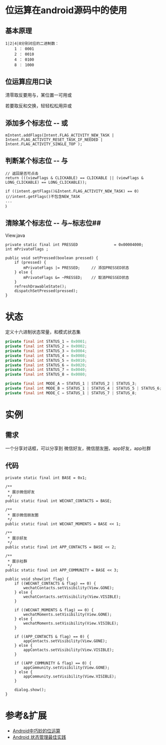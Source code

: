 

# 位运算在android源码中的使用 #

## 基本原理 ##

	1|2|4|8分别对应的二进制数：
		1 ： 0001
		2 ： 0010
		4 ： 0100
		8 ： 1000

## 位运算应用口诀 ##

清零取反要用与，某位置一可用或

若要取反和交换，轻轻松松用异或

## 添加多个标志位 -- 或 ##

	mIntent.addFlags(Intent.FLAG_ACTIVITY_NEW_TASK | Intent.FLAG_ACTIVITY_RESET_TASK_IF_NEEDED | Intent.FLAG_ACTIVITY_SINGLE_TOP );  

## 判断某个标志位 -- 与 ##

	// 返回是否可点击  
    return (((viewFlags & CLICKABLE) == CLICKABLE || (viewFlags & LONG_CLICKABLE) == LONG_CLICKABLE));  
	
	if ((intent.getFlags()&Intent.FLAG_ACTIVITY_NEW_TASK) == 0)｛//intent.getFlags()不包含NEW_TASK  
    ...  
    ｝

## 清除某个标志位 -- 与~标志位##

View.java

	private static final int PRESSED                = 0x00004000;
	int mPrivateFlags ;
	
	public void setPressed(boolean pressed) {
		if (pressed) {
			mPrivateFlags |= PRESSED;     // 添加PRESSED状态
		} else {
			mPrivateFlags &= ~PRESSED;    // 取消PRESSED状态
		}
		refreshDrawableState();
		dispatchSetPressed(pressed);
	}

# 状态

定义十六进制状态常量，和模式状态集

```java
private final int STATUS_1 = 0x0001;
private final int STATUS_2 = 0x0002;
private final int STATUS_3 = 0x0004;
private final int STATUS_4 = 0x0008;
private final int STATUS_5 = 0x0010;
private final int STATUS_6 = 0x0020;
private final int STATUS_7 = 0x0040;
private final int STATUS_8 = 0x0080;

private final int MODE_A = STATUS_1 | STATUS_2 | STATUS_3;
private final int MODE_B = STATUS_1 | STATUS_4 | STATUS_5 | STATUS_6;
private final int MODE_C = STATUS_1 | STATUS_7 | STATUS_8;
```

# 实例 #

## 需求 ##

一个分享对话框，可以分享到 微信好友，微信朋友圈，app好友，app社群

## 代码 ##

 	private static final int BASE = 0x1;

    /**
     * 展示微信好友
     */
    public static final int WECHAT_CONTACTS = BASE;

    /**
     * 展示微信朋友圈
     */
    public static final int WECHAT_MOMENTS = BASE << 1;

    /**
     * 展示好友
     */
    public static final int APP_CONTACTS = BASE << 2;

    /**
     * 展示社群
     */
    public static final int APP_COMMUNITY = BASE << 3;

	public void show(int flag) {
        if ((WECHAT_CONTACTS & flag) == 0) {
            wechatContacts.setVisibility(View.GONE);
        } else {
            wechatContacts.setVisibility(View.VISIBLE);
        }

        if ((WECHAT_MOMENTS & flag) == 0) {
            wechatMoments.setVisibility(View.GONE);
        } else {
            wechatMoments.setVisibility(View.VISIBLE);
        }

        if ((APP_CONTACTS & flag) == 0) {
            appContacts.setVisibility(View.GONE);
        } else {
            appContacts.setVisibility(View.VISIBLE);
        }

        if ((APP_COMMUNITY & flag) == 0) {
            appCommunity.setVisibility(View.GONE);
        } else {
            appCommunity.setVisibility(View.VISIBLE);
        }

        dialog.show();
    }
# 参考&扩展

- [Android中巧妙的位运算](http://blog.csdn.net/zzp16/article/details/7956768)
- [Android 状态管理最佳实践](https://juejin.im/post/5d1a148e6fb9a07ea6488ba3#heading-5)